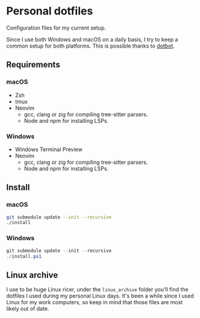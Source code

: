 # Personal dotfiles
Configuration files for my current setup.

Since I use both Windows and macOS on a daily basis, I try to keep a common setup
for both platforms. This is possible thanks to [dotbot](https://github.com/anishathalye/dotbot).

## Requirements

### macOS
* Zsh
* tmux
* Neovim
    * gcc, clang or zig for compiling tree-sitter parsers.
    * Node and npm for installing LSPs.

### Windows
* Windows Terminal Preview
* Neovim
    * gcc, clang or zig for compiling tree-sitter parsers.
    * Node and npm for installing LSPs.

## Install

### macOS

```sh
git submodule update --init --recursive
./install
```

### Windows
```powershell
git submodule update --init --recursive
./install.ps1
```

## Linux archive

I use to be huge Linux ricer, under the `linux_archive` folder you'll find the
dotfiles I used during my personal Linux days. It's been a while since I used
Linux for my work computers, so keep in mind that those files are most likely
out of date.
